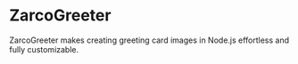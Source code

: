 # ZarcoGreeter
ZarcoGreeter makes creating greeting card images in Node.js effortless and fully customizable.
